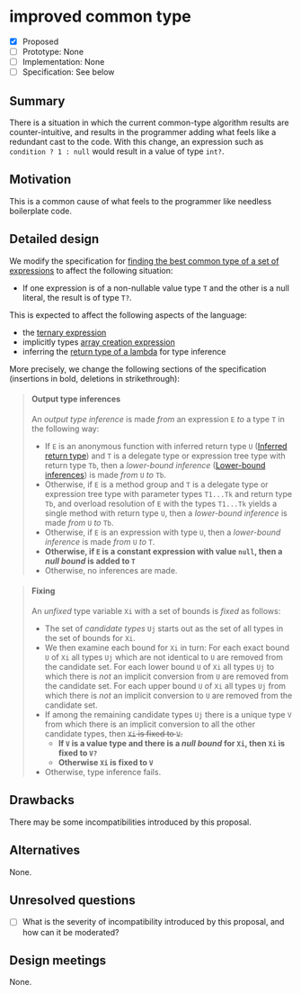 # improved common type

* [x] Proposed
* [ ] Prototype: None
* [ ] Implementation: None
* [ ] Specification: See below

## Summary
[summary]: #summary

There is a situation in which the current common-type algorithm results are counter-intuitive, and results in the programmer adding what feels like a redundant cast to the code. With this change, an expression such as `condition ? 1 : null` would result in a value of type `int?`.

## Motivation
[motivation]: #motivation

This is a common cause of what feels to the programmer like needless boilerplate code.

## Detailed design
[design]: #detailed-design

We modify the specification for [finding the best common type of a set of expressions](https://github.com/dotnet/csharplang/blob/master/spec/expressions.md#finding-the-best-common-type-of-a-set-of-expressions) to affect the following situation:

- If one expression is of a non-nullable value type `T` and the other is a null literal, the result is of type `T?`.

This is expected to affect the following aspects of the language:

- the [ternary expression](https://github.com/dotnet/csharplang/blob/master/spec/expressions.md#conditional-operator)
- implicitly types [array creation expression](https://github.com/dotnet/csharplang/blob/master/spec/expressions.md#array-creation-expressions)
- inferring the [return type of a lambda](https://github.com/dotnet/csharplang/blob/master/spec/expressions.md#inferred-return-type) for type inference

More precisely, we change the following sections of the specification (insertions in bold, deletions in strikethrough):

> #### Output type inferences
> 
> An *output type inference* is made *from* an expression `E` *to* a type `T` in the following way:
> 
> *  If `E` is an anonymous function with inferred return type  `U` ([Inferred return type](expressions.md#inferred-return-type)) and `T` is a delegate type or expression tree type with return type `Tb`, then a *lower-bound inference* ([Lower-bound inferences](expressions.md#lower-bound-inferences)) is made *from* `U` *to* `Tb`.
> *  Otherwise, if `E` is a method group and `T` is a delegate type or expression tree type with parameter types `T1...Tk` and return type `Tb`, and overload resolution of `E` with the types `T1...Tk` yields a single method with return type `U`, then a *lower-bound inference* is made *from* `U` *to* `Tb`.
> *  Otherwise, if `E` is an expression with type `U`, then a *lower-bound inference* is made *from* `U` *to* `T`.
> *  **Otherwise, if `E` is a constant expression with value `null`, then a *null bound* is added to `T`** 
> *  Otherwise, no inferences are made.

> #### Fixing
> 
> An *unfixed* type variable `Xi` with a set of bounds is *fixed* as follows:
> 
> *  The set of *candidate types* `Uj` starts out as the set of all types in the set of bounds for `Xi`.
> *  We then examine each bound for `Xi` in turn: For each exact bound `U` of `Xi` all types `Uj` which are not identical to `U` are removed from the candidate set. For each lower bound `U` of `Xi` all types `Uj` to which there is *not* an implicit conversion from `U` are removed from the candidate set. For each upper bound `U` of `Xi` all types `Uj` from which there is *not* an implicit conversion to `U` are removed from the candidate set.
> *  If among the remaining candidate types `Uj` there is a unique type `V` from which there is an implicit conversion to all the other candidate types, then ~~`Xi` is fixed to `V`.~~
>     -  **If `V` is a value type and there is a *null bound* for `Xi`, then `Xi` is fixed to `V?`**
>     -  **Otherwise   `Xi` is fixed to `V`**
> *  Otherwise, type inference fails.

## Drawbacks
[drawbacks]: #drawbacks

There may be some incompatibilities introduced by this proposal.

## Alternatives
[alternatives]: #alternatives

None.

## Unresolved questions
[unresolved]: #unresolved-questions

- [ ] What is the severity of incompatibility introduced by this proposal, and how can it be moderated?

## Design meetings

None.
